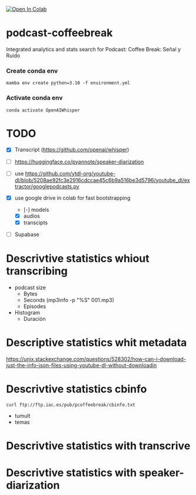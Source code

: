 <a href="https://colab.research.google.com/github/arpagon/podcast-coffeebreak/blob/main/main.ipynb" target="_parent"><img src="https://colab.research.google.com/assets/colab-badge.svg" alt="Open In Colab"/></a>

# podcast-coffeebreak
Integrated analytics and stats search for Podcast: Coffee Break: Señal y Ruido

### Create conda env
```bash=
mamba env create python=3.10 -f environment.yml
```
### Activate conda env
```bash=
conda activate OpenAIWhisper
```

# TODO

- [x] Transcript (https://github.com/openai/whisper)
- [ ] https://huggingface.co/pyannote/speaker-diarization
- [ ] use https://github.com/ytdl-org/youtube-dl/blob/5208ae92fc3e2916cdccae45c6b9a516be3d5796/youtube_dl/extractor/googlepodcasts.py
- [x] use google drive in colab for fast bootstrapping
    - [-] models
    - [x] audios
    - [x] transcipts
- [ ] Supabase


# Descrivtive statistics whiout transcribing

- podcast size
    - Bytes
    - Seconds (mp3info -p "%S" 001.mp3)
    - Episodes
- Histogram
    - Duración
# Descriptive statistics whit metadata

https://unix.stackexchange.com/questions/528302/how-can-i-download-just-the-info-json-files-using-youtube-dl-without-downloadin

# Descrivtive statistics cbinfo
```
curl ftp://ftp.iac.es/pub/pcoffeebreak/cbinfo.txt
```

- tumult
- temas

# Descrivtive statistics with transcrive

# Descrivtive statistics with speaker-diarization

